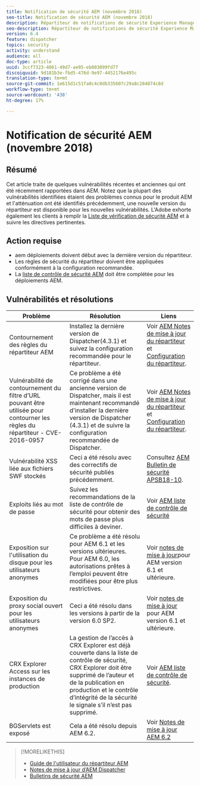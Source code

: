 ```yaml
---
title: Notification de sécurité AEM (novembre 2018)
seo-title: Notification de sécurité AEM (novembre 2018)
description: Répartiteur de notifications de sécurité Experience Manager
seo-description: Répartiteur de notifications de sécurité Experience Manager
version: 6.4
feature: dispatcher
topics: security
activity: understand
audience: all
doc-type: article
uuid: 3ccf7323-4061-49d7-ae95-eb003099fd77
discoiquuid: 9d181b3e-fbd5-476d-9e97-4452176e495c
translation-type: tm+mt
source-git-commit: 1e615d1c51fa0c4c0db335607c29a8c284874c8d
workflow-type: tm+mt
source-wordcount: '438'
ht-degree: 17%

---
```



# Notification de sécurité AEM (novembre 2018)

## Résumé

Cet article traite de quelques vulnérabilités récentes et anciennes qui ont été récemment rapportées dans AEM. Notez que la plupart des vulnérabilités identifiées étaient des problèmes connus pour le produit AEM et l&#39;atténuation ont été identifiés précédemment, une nouvelle version du répartiteur est disponible pour les nouvelles vulnérabilités. L&#39;Adobe exhorte également les clients à remplir la [Liste de vérification de sécurité AEM](https://helpx.adobe.com/fr/experience-manager/6-5/sites/administering/using/security-checklist.html) et à suivre les directives pertinentes.

## Action requise

* aem déploiements doivent début avec la dernière version du répartiteur.
* Les règles de sécurité du répartiteur doivent être appliquées conformément à la configuration recommandée.
* La [liste de contrôle de sécurité AEM](https://helpx.adobe.com/experience-manager/6-5/sites/administering/using/security-checklist.html) doit être complétée pour les déploiements AEM.

## Vulnérabilités et résolutions

| Problème | Résolution | Liens |
|-------|------------|-------|
| Contournement des règles du répartiteur AEM | Installez la dernière version de Dispatcher(4.3.1) et suivez la configuration recommandée pour le répartiteur. | Voir [AEM Notes de mise à jour du répartiteur](https://helpx.adobe.com/experience-manager/dispatcher/release-notes.html) et [Configuration du répartiteur](https://helpx.adobe.com/fr/experience-manager/dispatcher/using/dispatcher-configuration.html). |
| Vulnérabilité de contournement du filtre d’URL pouvant être utilisée pour contourner les règles du répartiteur - CVE-2016-0957 | Ce problème a été corrigé dans une ancienne version de Dispatcher, mais il est maintenant recommandé d&#39;installer la dernière version de Dispatcher (4.3.1) et de suivre la configuration recommandée de Dispatcher. | Voir [AEM Notes de mise à jour du répartiteur](https://helpx.adobe.com/experience-manager/dispatcher/release-notes.html) et [Configuration du répartiteur](https://helpx.adobe.com/experience-manager/dispatcher/using/dispatcher-configuration.html). |
| Vulnérabilité XSS liée aux fichiers SWF stockés | Ceci a été résolu avec des correctifs de sécurité publiés précédemment. | Consultez [AEM Bulletin de sécurité APSB18-10](https://helpx.adobe.com/security/products/experience-manager/apsb18-10.html). |
| Exploits liés au mot de passe | Suivez les recommandations de la liste de contrôle de sécurité pour obtenir des mots de passe plus difficiles à deviner. | Voir [AEM liste de contrôle de sécurité](https://helpx.adobe.com/experience-manager/6-5/sites/administering/using/security-checklist.html) |
| Exposition sur l&#39;utilisation du disque pour les utilisateurs anonymes | Ce problème a été résolu pour AEM 6.1 et les versions ultérieures. Pour AEM 6.0, les autorisations prêtes à l’emploi peuvent être modifiées pour être plus restrictives. | Voir [notes de mise à jour](https://helpx.adobe.com/fr/experience-manager/aem-previous-versions.html)pour AEM version 6.1 et ultérieure. |
| Exposition du proxy social ouvert pour les utilisateurs anonymes | Ceci a été résolu dans les versions à partir de la version 6.0 SP2. | Voir [notes de mise à jour](https://helpx.adobe.com/experience-manager/aem-previous-versions.html) pour AEM version 6.1 et ultérieure. |
| CRX Explorer Access sur les instances de production | La gestion de l’accès à CRX Explorer est déjà couverte dans la liste de contrôle de sécurité, CRX Explorer doit être supprimé de l’auteur et de la publication en production et le contrôle d’intégrité de la sécurité le signale s’il n’est pas supprimé. | Voir [AEM liste de contrôle de sécurité](https://helpx.adobe.com/fr/experience-manager/6-4/sites/administering/using/security-checklist.html). |
| BGServlets est exposé | Cela a été résolu depuis AEM 6.2. | Voir [Notes de mise à jour AEM 6.2](https://helpx.adobe.com/fr/experience-manager/6-2/release-notes.html) |

>[!MORELIKETHIS]
>
>* [Guide de l&#39;utilisateur du répartiteur AEM](https://helpx.adobe.com/experience-manager/dispatcher/user-guide.html)
>* [Notes de mise à jour d’AEM Dispatcher](https://helpx.adobe.com/experience-manager/dispatcher/release-notes.html)
>* [Bulletins de sécurité AEM](https://helpx.adobe.com/security.html#experience-manager)

